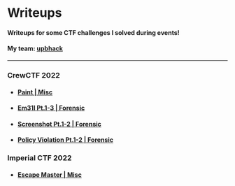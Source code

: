 # Writeups
#### Writeups for some CTF challenges I solved during events!

#### My team: [upbhack](https://ctftime.org/team/57581)

---

### CrewCTF 2022
- #### [Paint | Misc](CrewCTF%202022/Paint.md)
- #### [Em31l Pt.1-3 | Forensic](CrewCTF%202022/Em31l.md)
- #### [Screenshot Pt.1-2 | Forensic](CrewCTF%202022/Screenshot.md)
- #### [Policy Violation Pt.1-2 | Forensic](CrewCTF%202022/PolicyViolation.md)

### Imperial CTF 2022
- #### [Escape Master | Misc](Imperial%20CTF%202022/escapemaster.md)
